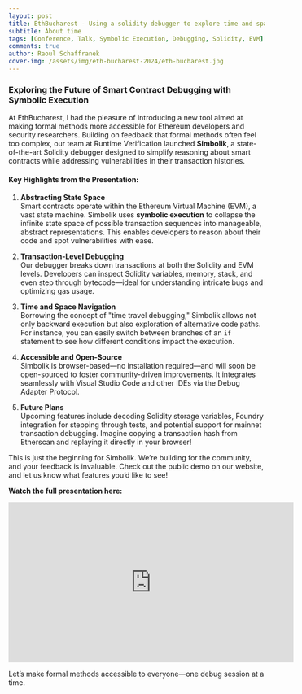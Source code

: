 ```yaml
---
layout: post
title: EthBucharest - Using a solidity debugger to explore time and space
subtitle: About time
tags: [Conference, Talk, Symbolic Execution, Debugging, Solidity, EVM]
comments: true
author: Raoul Schaffranek
cover-img: /assets/img/eth-bucharest-2024/eth-bucharest.jpg
---
```


### Exploring the Future of Smart Contract Debugging with Symbolic Execution

At EthBucharest, I had the pleasure of introducing a new tool aimed at making formal methods more accessible for Ethereum developers and security researchers. Building on feedback that formal methods often feel too complex, our team at Runtime Verification launched **Simbolik**, a state-of-the-art Solidity debugger designed to simplify reasoning about smart contracts while addressing vulnerabilities in their transaction histories.

#### Key Highlights from the Presentation:

1. **Abstracting State Space**  
   Smart contracts operate within the Ethereum Virtual Machine (EVM), a vast state machine. Simbolik uses **symbolic execution** to collapse the infinite state space of possible transaction sequences into manageable, abstract representations. This enables developers to reason about their code and spot vulnerabilities with ease.

2. **Transaction-Level Debugging**  
   Our debugger breaks down transactions at both the Solidity and EVM levels. Developers can inspect Solidity variables, memory, stack, and even step through bytecode—ideal for understanding intricate bugs and optimizing gas usage.

3. **Time and Space Navigation**  
   Borrowing the concept of "time travel debugging," Simbolik allows not only backward execution but also exploration of alternative code paths. For instance, you can easily switch between branches of an `if` statement to see how different conditions impact the execution.

4. **Accessible and Open-Source**  
   Simbolik is browser-based—no installation required—and will soon be open-sourced to foster community-driven improvements. It integrates seamlessly with Visual Studio Code and other IDEs via the Debug Adapter Protocol.

5. **Future Plans**  
   Upcoming features include decoding Solidity storage variables, Foundry integration for stepping through tests, and potential support for mainnet transaction debugging. Imagine copying a transaction hash from Etherscan and replaying it directly in your browser!

This is just the beginning for Simbolik. We’re building for the community, and your feedback is invaluable. Check out the public demo on our website, and let us know what features you’d like to see!

**Watch the full presentation here:**

<iframe width="560" height="315" src="https://www.youtube.com/embed/PIS3v9LPPdU?si=ZHKxhOXNsxlnUl59" title="YouTube video player" frameborder="0" allow="accelerometer; autoplay; clipboard-write; encrypted-media; gyroscope; picture-in-picture; web-share" referrerpolicy="strict-origin-when-cross-origin" allowfullscreen></iframe>

Let’s make formal methods accessible to everyone—one debug session at a time.
